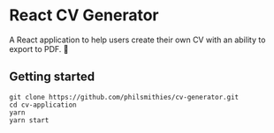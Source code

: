 # React CV Generator 

A React application to help users create their own CV with an ability to export to PDF. 📁

## Getting started

```
git clone https://github.com/philsmithies/cv-generator.git
cd cv-application
yarn
yarn start
```
